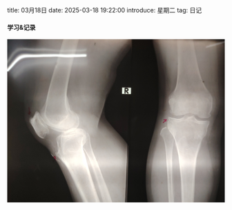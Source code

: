 title: 03月18日
date: 2025-03-18 19:22:00
introduce: 星期二
tag: 日记

#### 学习&记录
![1](/static/img/2025/03/18/1.jpg)

